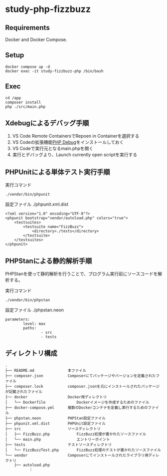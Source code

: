 # study-php-fizzbuzz

## Requirements

Docker and Docker Compose.

## Setup

```
docker compose up -d
docker exec -it study-fizzbuzz-php /bin/bash
```

## Exec

```
cd /app
composer install
php ./src/main.php
```

## Xdebugによるデバッグ手順

1. VS Code Remote ContainersでRepoen in Containerを選択する
2. VS Codeの拡張機能[PHP Debug](https://marketplace.visualstudio.com/items?itemName=xdebug.php-debug)をインストールしておく
3. VS Codeで実行元となるmain.phpを開く
4. 実行とデバッグより、Launch currently open scriptを実行する

## PHPUnitによる単体テスト実行手順

実行コマンド
```
./vendor/bin/phpunit
```

設定ファイル ./phpunit.xml.dist
```
<?xml version="1.0" encoding="UTF-8"?>
<phpunit bootstrap="vendor/autoload.php" colors="true">
    <testsuites>
        <testsuite name="FizzBuzz">
            <directory>./tests</directory>
        </testsuite>
    </testsuites>
</phpunit>
```

## PHPStanによる静的解析手順

PHPStanを使って静的解析を行うことで、プログラム実行前にソースコードを解析する。

実行コマンド
```
./vendor/bin/phpstan
```

設定ファイル ./phpstan.neon 
```
parameters:
        level: max
        paths:
                - src
                - tests
```

## ディレクトリ構成

```
.
├── README.md               本ファイル
├── composer.json           Composerにてパッケージやバージョンを定義されたファイル
├── composer.lock           composer.jsonを元にインストールされたパッケージが記載されたファイル
├── docker                  Docker用ディレクトリ
│   └── Dockerfile              Dockerイメージを作成するためのファイル
├── docker-compose.yml      複数のDockerコンテナを定義し実行するためのファイル
├── phpstan.neon            PHPStan設定ファイル
├── phpunit.xml.dist        PHPUnit設定ファイル
├── src                     ソースディレクトリ
│   ├── FizzBuzz.php            FizzBuzz処理が書かれたソースファイル
│   └── main.php                エントリーポイント
├── tests                   テストソースディレクトリ
│   └── FizzBuzzTest.php        FizzBuzz処理のテストが書かれたソースファイル
└── vendor                  Composerにてインストールされたライブラリ用ディレクトリ
    ├── autoload.php
           :
```
